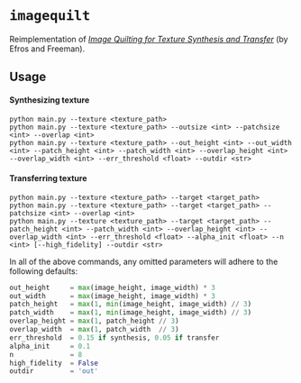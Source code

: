 # `imagequilt`
Reimplementation of [_Image Quilting for Texture Synthesis and Transfer_](https://www2.eecs.berkeley.edu/Research/Projects/CS/vision/papers/efros-siggraph01.pdf) (by Efros and Freeman).

## Usage
#### Synthesizing texture
```
python main.py --texture <texture_path>
python main.py --texture <texture_path> --outsize <int> --patchsize <int> --overlap <int>
python main.py --texture <texture_path> --out_height <int> --out_width <int> --patch_height <int> --patch_width <int> --overlap_height <int> --overlap_width <int> --err_threshold <float> --outdir <str>
```

#### Transferring texture
```
python main.py --texture <texture_path> --target <target_path>
python main.py --texture <texture_path> --target <target_path> --patchsize <int> --overlap <int>
python main.py --texture <texture_path> --target <target_path> --patch_height <int> --patch_width <int> --overlap_height <int> --overlap_width <int> --err_threshold <float> --alpha_init <float> --n <int> [--high_fidelity] --outdir <str>
```

In all of the above commands, any omitted parameters will adhere to the following defaults:
```python
out_height     = max(image_height, image_width) * 3
out_width      = max(image_height, image_width) * 3
patch_height   = max(1, min(image_height, image_width) // 3)
patch_width    = max(1, min(image_height, image_width) // 3)
overlap_height = max(1, patch_height // 3)
overlap_width  = max(1, patch_width  // 3)
err_threshold  = 0.15 if synthesis, 0.05 if transfer
alpha_init     = 0.1
n              = 8
high_fidelity  = False
outdir         = 'out'
```
